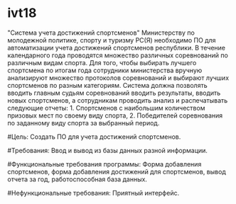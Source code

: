 # ivt18

"Система учета достижений спортсменов"
Министерству по молодежной политике, спорту и туризму РС(Я) необходимо ПО для автоматизации учета достижений спортсменов республики. В течение календарного года проводятся множество различных соревнований по различным видам спорта. Для того, чтобы выбирать лучшего спортсмена по итогам года сотрудники министерства вручную анализируют множество протоколов соревнований и выбирают лучших спортсменов по разным категориям. Система должна позволять вводить главным судьям соревнований вводить результаты, вводить новых спортсменов, а сотрудникам проводить анализ и распечатывать следующие отчеты:
	1. Спортсменов с наибольшим количеством призовых мест по своему виду спорта,
	2. Победителей соревнования по заданному виду спорта за выбранный период.

#Цель: 
Создать ПО для учета достижений спортсменов.

#Требования: 
Ввод и вывод из базы данных разной информации.

#Функциональные требования программы: 
Форма добавления спортсменов, форма добавления достижений для спортсменов, вывод отчета за год, работоспособная база данных.

#Нефункциональные требования: 
Приятный интерфейс.


